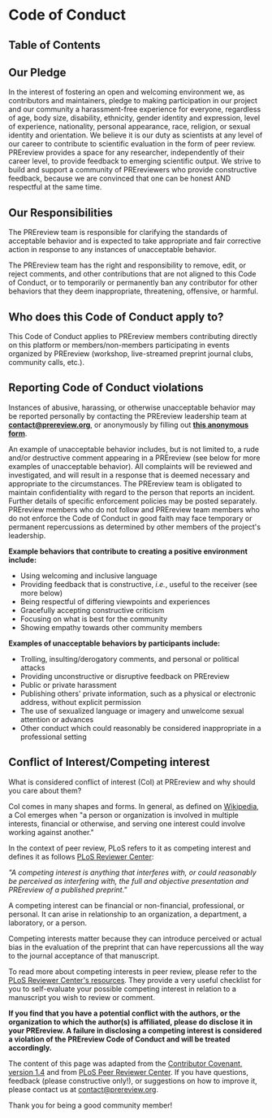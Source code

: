 # Code of Conduct

## Table of Contents

## Our Pledge  
In the interest of fostering an open and welcoming environment we, as contributors and maintainers, pledge to making participation 
in our project and our community a harassment-free experience for everyone, regardless of age, body size, disability, ethnicity, gender 
identity and expression, level of experience, nationality, personal appearance, race, religion, or sexual identity and orientation.
We believe it is our duty as scientists at any level of our career to contribute to scientific evaluation in the form of peer review. 
PREreview provides a space for any researcher, independently of their career level, to provide feedback to emerging scientific output. We strive to build and support a community of PREreviewers who provide constructive feedback, because we are convinced that one can be honest AND respectful at the same time.  

## Our Responsibilities  
The PREreview team is responsible for clarifying the standards of acceptable behavior and is expected to take appropriate and fair 
corrective action in response to any instances of unacceptable behavior.  

The PREreview team has the right and responsibility to remove, edit, or reject comments, and other contributions that are not aligned 
to this Code of Conduct, or to temporarily or permanently ban any contributor for other behaviors that they deem inappropriate, 
threatening, offensive, or harmful. 

## Who does this Code of Conduct apply to?
This Code of Conduct applies to PREreview members contributing directly on this platform or members/non-members participating in events organized by PREreview (workshop, live-streamed preprint journal clubs, community calls, etc.).

## Reporting Code of Conduct violations
Instances of abusive, harassing, or otherwise unacceptable behavior may be reported personally by contacting the PREreview leadership team at **[contact@prereview.org](contact@prereview.org)**, or anonymously by filling out **[this anonymous form](https://forms.gle/a4x3TX2D2XRRN7Wo6)**. 

An example of unacceptable behavior includes, but is not limited to, a rude and/or destructive comment appearing in a PREreview (see below for more examples of unacceptable behavior). All complaints will be reviewed and investigated, and will result in a response that is deemed necessary and appropriate to the circumstances. The PREreview team is obligated to maintain confidentiality with regard to the person that reports an incident. Further details of specific enforcement policies may be posted separately.
PREreview members who do not follow and PREreview team members who do not enforce the Code of Conduct in good faith may face temporary 
or permanent repercussions as determined by other members of the project's leadership.

**Example behaviors that contribute to creating a positive environment include:**

* Using welcoming and inclusive language
* Providing feedback that is constructive, *i.e.*, useful to the receiver (see more below)
* Being respectful of differing viewpoints and experiences
* Gracefully accepting constructive criticism
* Focusing on what is best for the community
* Showing empathy towards other community members

**Examples of unacceptable behaviors by participants include:**

* Trolling, insulting/derogatory comments, and personal or political attacks
* Providing unconstructive or disruptive feedback on PREreview
* Public or private harassment
* Publishing others' private information, such as a physical or electronic address, without explicit permission
* The use of sexualized language or imagery and unwelcome sexual attention or advances
* Other conduct which could reasonably be considered inappropriate in a professional setting

## Conflict of Interest/Competing interest
What is considered conflict of interest (CoI) at PREreview and why should you care about them?

CoI comes in many shapes and forms. In general, as defined on [Wikipedia](https://en.wikipedia.org/wiki/Conflict_of_interest), a CoI emerges when "a person or organization is involved in multiple interests, financial or otherwise, and serving one interest could involve working against another."

In the context of peer review, PLoS refers to it as competing interest and defines it as follows [PLoS Reviewer Center](http://reviewers.plos.org/resources/competing-interests-for-reviewers/):  

*"A competing interest is anything that interferes with, or could reasonably be perceived as interfering with, the full and objective presentation and PREreview of a published preprint."*

A competing interest can be financial or non-financial, professional, or personal. It can arise in relationship to an organization, a department, a laboratory, or a person.

Competing interests matter because they can introduce perceived or actual bias in the evaluation of the preprint that can have repercussions all the way to the journal acceptance of that manuscript. 

To read more about competing interests in peer review, please refer to the [PLoS Reviewer Center's resources](http://reviewers.plos.org/resources/competing-interests-for-reviewers/). They provide a very useful checklist for you to self-evaluate your possible competing interest in relation to a manuscript you wish to review or comment. 

**If you find that you have a potential conflict with the authors, or the organization to which the author(s) is affiliated, please do disclose it in your PREreview. A failure in disclosing a competing interest is considered a violation of the PREreview Code of Conduct and will be treated accordingly.**


The content of this page was adapted from the [Contributor Covenant, version 1.4](https://www.contributor-covenant.org/version/1/4/code-of-conduct.html) and from [PLoS Peer Reviewer Center](http://reviewers.plos.org/). If you have questions, feedback (please constructive only!), or suggestions on how to improve it, please contact us at contact@prereview.org. 

Thank you for being a good community member!
